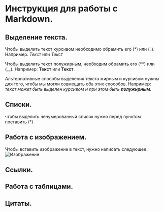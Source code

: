 # Инструкция для работы с **Markdown**.

## Выделение текста.

Чтобы выделить текст курсивом необходимо обрамить его (*) или (_). Например: *Текст* или _Текст_

Чтобы выделить текст полужирным, необходим обрамить его (**) или (__). Например: **Текст** или __Текст__.

Альтернативные способы выделения текста жирным и курсивом нужны для того, чтобы мы могли совмещать оба этих способов. Например: 
_текст может быть выделен курсивом и при этом быть **полужирным**._

## Списки.

чтобы выделить ненумерованный список нужно перед пунктом поставить (*)

## Работа с изображением.

Чтобы вставить изображение в текст, нужно написать следующее:
![Изображение](images.png)

## Ссылки.

## Работа с таблицами.

## Цитаты.
